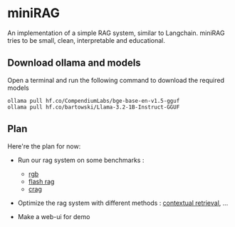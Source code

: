 # miniRAG

An implementation of a simple RAG system, similar to Langchain. miniRAG tries to be small, clean, interpretable and educational.


## Download ollama and models
Open a terminal and run the following command to download the required models
```
ollama pull hf.co/CompendiumLabs/bge-base-en-v1.5-gguf
ollama pull hf.co/bartowski/Llama-3.2-1B-Instruct-GGUF
```

## Plan

Here're the plan for now: 

- Run our rag system on some benchmarks : 
    + [rgb](https://github.com/chen700564/RGB)
    + [flash rag](https://huggingface.co/datasets/RUC-NLPIR/FlashRAG_datasets)
    + [crag](https://github.com/facebookresearch/CRAG)

- Optimize the rag system with different methods : [contextual retrieval](https://www.anthropic.com/news/contextual-retrieval), ...
- Make a web-ui for demo 


